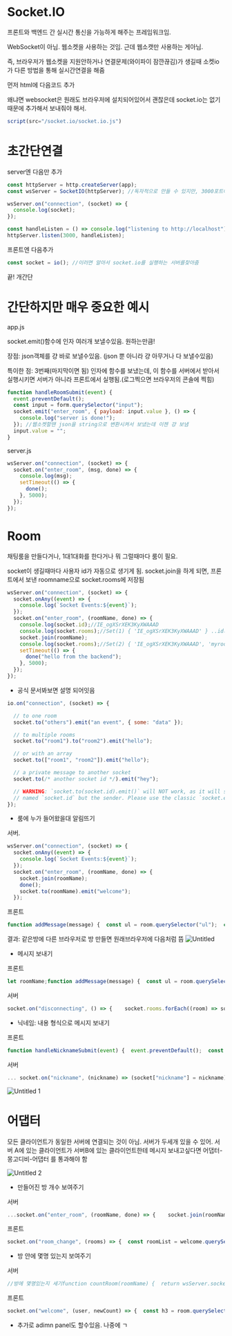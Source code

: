 # Socket.IO

프론트와 백엔드 간 실시간 통신을 가능하게 해주는 프레임워크임.

WebSocket이 아님. 웹소켓을 사용하는 것임. 근데 웹소캣만 사용하는 게아님. 

즉, 브라우저가 웹소켓을 지원안하거나 연결문제(와이파이 잠깐끊김)가 생길때 소켓io가 다른 방법을 통해 실시간연결을 해줌

먼저 html에 다음코드 추가

왜냐면 websocket은 원래도 브라우저에 설치되어있어서 괜찮은데 socket.io는 없기때문에 추가해서 보내줘야 해서.

```jsx
script(src="/socket.io/socket.io.js")
```

# 초간단연결

server엔 다음만 추가

```jsx
const httpServer = http.createServer(app);
const wsServer = SocketIO(httpServer); //독자적으로 만들 수 있지만, 3000포트에 http랑 동시에 서버를 열고 싶어서 이렇게 함

wsServer.on("connection", (socket) => {
  console.log(socket);
});

const handleListen = () => console.log("listening to http://localhost");
httpServer.listen(3000, handleListen);
```

프론트엔 다음추가

```jsx
const socket = io(); //이러면 알아서 socket.io를 실행하는 서버를찾아줌
```

 끝! 개간단

# 간단하지만 매우 중요한 예시

app.js

socket.emit()함수에 인자 여러개 보낼수있음. 원하는만큼!

장점: json객체를 걍 바로 보낼수있음. (json 뿐 아니라 걍 아무거나 다 보낼수있음)

특이한 점: 3번째(마지막이면 됨) 인자에 함수를 보냈는데, 이 함수를 서버에서 받아서 실행시키면 서버가 아니라 프론트에서 실행됨.(로그찍으면 브라우저의 콘솔에 찍힘)

```jsx
function handleRoomSubmit(event) {
  event.preventDefault();
  const input = form.querySelector("input");
  socket.emit("enter_room", { payload: input.value }, () => {
    console.log("server is done!");
  }); //웹소켓할땐 json을 string으로 변환시켜서 보냈는데 이젠 걍 보냄
  input.value = "";
}
```

server.js

```jsx
wsServer.on("connection", (socket) => {
  socket.on("enter_room", (msg, done) => {
    console.log(msg);
    setTimeout(() => {
      done();
    }, 5000);
  });
});
```

# Room

채팅룸을 만들다거나, 1대1대화를 한다거나 뭐 그럴때마다 룸이 필요.

socket이 생길때마다 사용자 id가 자동으로 생기게 됨. socket.join을 하게 되면, 프론트에서 보낸 roomname으로 socket.rooms에  저장됨

```jsx
wsServer.on("connection", (socket) => {
  socket.onAny((event) => {
    console.log(`Socket Events:${event}`);
  });
  socket.on("enter_room", (roomName, done) => {
    console.log(socket.id);//IE_ogXSrXEK3KyXWAAAD
    console.log(socket.rooms);//Set(1) { 'IE_ogXSrXEK3KyXWAAAD' } ..id가 프라이빗룸 역할도 함을 알 수 있음
    socket.join(roomName);
    console.log(socket.rooms);//Set(2) { 'IE_ogXSrXEK3KyXWAAAD', 'myroom' }
    setTimeout(() => {
      done("hello from the backend");
    }, 5000);
  });
});
```

- 공식 문서봐보면 설명 되어잇음

```jsx
io.on("connection", (socket) => {

  // to one room
  socket.to("others").emit("an event", { some: "data" });

  // to multiple rooms
  socket.to("room1").to("room2").emit("hello");

  // or with an array
  socket.to(["room1", "room2"]).emit("hello");

  // a private message to another socket
  socket.to(/* another socket id */).emit("hey");

  // WARNING: `socket.to(socket.id).emit()` will NOT work, as it will send to everyone in the room
  // named `socket.id` but the sender. Please use the classic `socket.emit()` instead.
});
```

- 룸에 누가 들어왔을대 알림뜨기

서버.

```jsx
wsServer.on("connection", (socket) => {
  socket.onAny((event) => {
    console.log(`Socket Events:${event}`);
  });
  socket.on("enter_room", (roomName, done) => {
    socket.join(roomName);
    done();
    socket.to(roomName).emit("welcome");
  });
```

프론트

```jsx
function addMessage(message) {  const ul = room.querySelector("ul");  const li = document.createElement("li");  li.innerText = message;  ul.appendChild(li);}socket.on("welcome", () => {  addMessage("someone joined!");});
```

결과: 같은방에 다른 브라우저로 방 만들면 원래브라우저에 다음처럼 뜸
![Untitled](https://user-images.githubusercontent.com/78577071/129910183-5be7d051-e360-4bc2-9607-1610ab8a24a7.png)


- 메시지 보내기

프론트

```jsx
let roomName;function addMessage(message) {  const ul = room.querySelector("ul");  const li = document.createElement("li");  li.innerText = message;  ul.appendChild(li);}//메시지 보낼때마다 이함수가 실행됨function handleMessageSubmit(event) {  event.preventDefault();  const input = room.querySelector("input");  const value = input.value;	//"new_message"란 키워드로 서버로 보냄  socket.emit("new_message", input.value, roomName, () => {    addMessage(`You: ${value}`);  });  input.value = "";}//먼저 룸이름 치면 아래 함수가 실행되면서 EventListener 달아줌function showRoom() {  welcome.hidden = true;  room.hidden = false;  const h3 = room.querySelector("h3");  h3.innerText = `Room ${roomName}`;  const form = room.querySelector("form");  form.addEventListener("submit", handleMessageSubmit);}socket.on("welcome", () => {  addMessage("someone joined!");});socket.on("bye", () => {  addMessage("someone left ㅠㅠ");});//서버가 "new_message"란 키워드로 보내면 받아서 addMessage함수실행socket.on("new_message", addMessage);
```

서버

```jsx
socket.on("disconnecting", () => {    socket.rooms.forEach((room) => socket.to(room).emit("bye"));  });  socket.on("new_message", (msg, room, done) => {    console.log(msg);    socket.to(room).emit("new_message", msg);    done();  });
```

- 닉네임: 내용  형식으로 메시지 보내기

프론트

```jsx
function handleNicknameSubmit(event) {  event.preventDefault();  const input = room.querySelector("#name input");  socket.emit("nickname", input.value);}....	nameForm.addEventListener("submit", handleNicknameSubmit);....
```

서버

```jsx
...	socket.on("nickname", (nickname) => (socket["nickname"] = nickname));//socket에 속성추가...//이제 메시지오면 소켓에 추가한 닉네임도 붙여서 전송해주면 됨socket.on("new_message", (msg, room, done) => {    console.log(msg);    socket.to(room).emit("new_message", `${socket.nickname}: ${msg}`);    done();  });
```

![Untitled 1](https://user-images.githubusercontent.com/78577071/129910208-f52988d9-0fae-4345-8455-d2f3be449bae.png)


# 어댑터

모든 클라이언트가 동일한 서버에 연결되는 것이 아님. 서버가 두세개 있을 수 있어. 서버 A에 있는 클라이언트가 서버B에 있는 클라이언트한테 메시지 보내고싶다면 어댑터-몽고디비-어댑터 를 통과해야 함

![Untitled 2](https://user-images.githubusercontent.com/78577071/129910230-b08bf70b-0165-49c3-8cc8-9b757a4c558e.png)

- 만들어진 방 개수 보여주기

서버

```jsx
...socket.on("enter_room", (roomName, done) => {    socket.join(roomName);    done();    socket.to(roomName).emit("welcome", socket.nickname);    wsServer.sockets.emit("room_change", publicRooms()); //메시지를 모든 socket에 보냄  });... //방 나갈때도 해줌 방이 없어졌을 수 있으니까socket.on("disconnect", () => {    wsServer.sockets.emit("room_change", publicRooms());  });
```

프론트

```jsx
socket.on("room_change", (rooms) => {  const roomList = welcome.querySelector("ul");  roomList.innerHTML = "";  if (rooms.length === 0) {    return;  }  rooms.forEach((room) => {    const li = document.createElement("li");    li.innerText = room;    roomList.append(li);  });});
```

- 방 안에 몇명 있는지 보여주기

서버

```jsx
//방에 몇명있는지 세기function countRoom(roomName) {  return wsServer.sockets.adapter.rooms.get(roomName)?.size;}//방입장/퇴장시 countRoom()을 인자로 보냄socket.on("enter_room", (roomName, done) => {    socket.join(roomName);    done();    socket.to(roomName).emit("welcome", socket.nickname, countRoom(roomName));    wsServer.sockets.emit("room_change", publicRooms()); //메시지를 모든 socket에 보냄  });  socket.on("disconnecting", () => {    socket.rooms.forEach((room) =>      socket.to(room).emit("bye", socket.nickname, countRoom(room) - 1)    );  });
```

프론트

```jsx
socket.on("welcome", (user, newCount) => {  const h3 = room.querySelector("h3");  h3.innerText = `Room ${roomName} (${newCount})`;  addMessage(`${user} arrived!`);});socket.on("bye", (left, newCount) => {  const h3 = room.querySelector("h3");  h3.innerText = `Room ${roomName} (${newCount})`;  addMessage(`${left} left!ㅠㅠ`);});
```

- 추가로 adimn panel도 할수있음. 나중에 ㄱ
